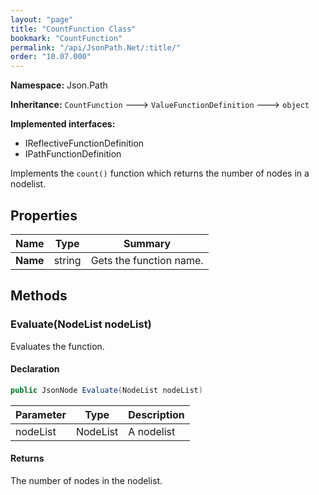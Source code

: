 ```yaml
---
layout: "page"
title: "CountFunction Class"
bookmark: "CountFunction"
permalink: "/api/JsonPath.Net/:title/"
order: "10.07.000"
---
```

**Namespace:** Json.Path

**Inheritance:**
`CountFunction`
 🡒 
`ValueFunctionDefinition`
 🡒 
`object`

**Implemented interfaces:**

- IReflectiveFunctionDefinition
- IPathFunctionDefinition

Implements the `count()` function which returns the number of nodes
in a nodelist.

## Properties

| Name | Type | Summary |
|---|---|---|
| **Name** | string | Gets the function name. |

## Methods

### Evaluate(NodeList nodeList)

Evaluates the function.

#### Declaration

```c#
public JsonNode Evaluate(NodeList nodeList)
```

| Parameter | Type | Description |
|---|---|---|
| nodeList | NodeList | A nodelist |


#### Returns

The number of nodes in the nodelist.

